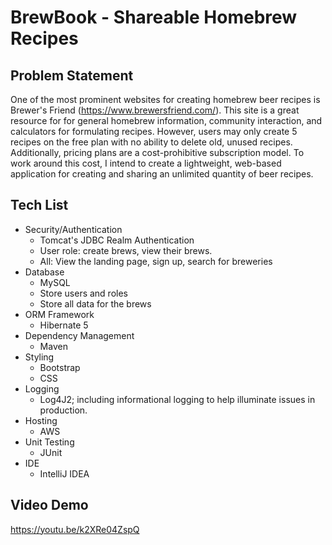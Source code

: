 # BrewBook - Shareable Homebrew Recipes

## Problem Statement

One of the most prominent websites for creating homebrew beer recipes is Brewer's Friend (https://www.brewersfriend.com/).
This site is a great resource for for general homebrew information, community interaction, and calculators for formulating
recipes. However, users may only create 5 recipes on the free plan with no ability to delete old, unused recipes. Additionally,
pricing plans are a cost-prohibitive subscription model. To work around this cost, I intend to create a lightweight,
web-based application for creating and sharing an unlimited quantity of beer recipes.

## Tech List
* Security/Authentication
  * Tomcat's JDBC Realm Authentication
  * User role: create brews, view their brews.
  * All: View the landing page, sign up, search for breweries
* Database
  * MySQL
  * Store users and roles
  * Store all data for the brews
* ORM Framework
  * Hibernate 5
* Dependency Management
  * Maven
* Styling 
  * Bootstrap
  * CSS
* Logging
  * Log4J2; including informational logging to help illuminate issues in production.
* Hosting
  * AWS
* Unit Testing
  * JUnit
* IDE
  * IntelliJ IDEA
  
## Video Demo
https://youtu.be/k2XRe04ZspQ